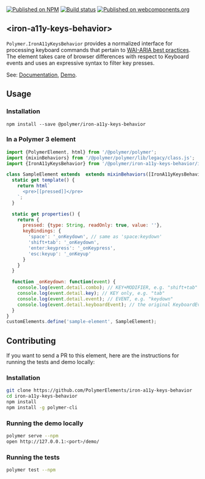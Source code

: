 [![Published on NPM](https://img.shields.io/npm/v/@polymer/iron-a11y-keys-behavior.svg)](https://www.npmjs.com/package/@polymer/iron-a11y-keys-behavior)
[![Build status](https://travis-ci.org/PolymerElements/iron-a11y-keys-behavior.svg?branch=master)](https://travis-ci.org/PolymerElements/iron-a11y-keys-behavior)
[![Published on webcomponents.org](https://img.shields.io/badge/webcomponents.org-published-blue.svg)](https://webcomponents.org/element/@polymer/iron-a11y-keys-behavior)

## &lt;iron-a11y-keys-behavior&gt;
`Polymer.IronA11yKeysBehavior` provides a normalized interface for processing
keyboard commands that pertain to [WAI-ARIA best practices](http://www.w3.org/TR/wai-aria-practices/#kbd_general_binding).
The element takes care of browser differences with respect to Keyboard events
and uses an expressive syntax to filter key presses.

See: [Documentation](https://www.webcomponents.org/element/@polymer/iron-a11y-keys-behavior),
  [Demo](https://www.webcomponents.org/element/@polymer/iron-a11y-keys-behavior/demo/demo/index.html).

## Usage

### Installation
```
npm install --save @polymer/iron-a11y-keys-behavior
```

### In a Polymer 3 element
```js
import {PolymerElement, html} from '/@polymer/polymer';
import {mixinBehaviors} from '/@polymer/polymer/lib/legacy/class.js';
import {IronA11yKeysBehavior} from '/@polymer/iron-a11y-keys-behavior/iron-a11y-keys-behavior.js';

class SampleElement extends  extends mixinBehaviors([IronA11yKeysBehavior], PolymerElement) {
  static get template() {
    return html`
      <pre>[[pressed]]</pre>
    `;
  }

  static get properties() {
    return {
      pressed: {type: String, readOnly: true, value: ''},
      keyBindings: {
        'space': '_onKeydown', // same as 'space:keydown'
        'shift+tab': '_onKeydown',
        'enter:keypress': '_onKeypress',
        'esc:keyup': '_onKeyup'
      }
    }
  }

  function _onKeydown: function(event) {
    console.log(event.detail.combo); // KEY+MODIFIER, e.g. "shift+tab"
    console.log(event.detail.key); // KEY only, e.g. "tab"
    console.log(event.detail.event); // EVENT, e.g. "keydown"
    console.log(event.detail.keyboardEvent); // the original KeyboardEvent
  }
}
customElements.define('sample-element', SampleElement);
```

## Contributing
If you want to send a PR to this element, here are
the instructions for running the tests and demo locally:

### Installation
```sh
git clone https://github.com/PolymerElements/iron-a11y-keys-behavior
cd iron-a11y-keys-behavior
npm install
npm install -g polymer-cli
```

### Running the demo locally
```sh
polymer serve --npm
open http://127.0.0.1:<port>/demo/
```

### Running the tests
```sh
polymer test --npm
```
